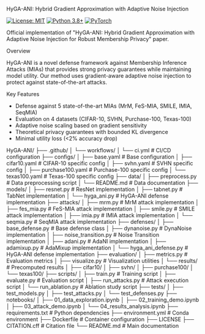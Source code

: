  HyGA-ANI: Hybrid Gradient Approximation with Adaptive Noise Injection

[![License: MIT](https://img.shields.io/badge/License-MIT-yellow.svg)](https://opensource.org/licenses/MIT)
[![Python 3.8+](https://img.shields.io/badge/python-3.8+-blue.svg)](https://www.python.org/downloads/)
[![PyTorch](https://img.shields.io/badge/PyTorch-2.0+-red.svg)](https://pytorch.org/)

Official implementation of "HyGA-ANI: Hybrid Gradient Approximation with Adaptive Noise Injection for Robust Membership Privacy" paper.

 Overview

HyGA-ANI is a novel defense framework against Membership Inference Attacks (MIAs) that provides strong privacy guarantees while maintaining model utility. Our method uses gradient-aware adaptive noise injection to protect against state-of-the-art attacks.

 Key Features

- Defense against 5 state-of-the-art MIAs (MrM, FeS-MIA, SMILE, IMIA, SeqMIA)
- Evaluation on 4 datasets (CIFAR-10, SVHN, Purchase-100, Texas-100)
- Adaptive noise scaling based on gradient sensitivity
- Theoretical privacy guarantees with bounded KL divergence
- Minimal utility loss (<2% accuracy drop)




HyGA-ANI/
├── .github/
│   └── workflows/
│       └── ci.yml                 # CI/CD configuration
├── configs/
│   ├── base.yaml                  # Base configuration
│   ├── cifar10.yaml               # CIFAR-10 specific config
│   ├── svhn.yaml                  # SVHN specific config
│   ├── purchase100.yaml           # Purchase-100 specific config
│   └── texas100.yaml              # Texas-100 specific config
├── data/
│   ├── preprocess.py              # Data preprocessing script
│   └── README.md                  # Data documentation
├── models/
│   ├── resnet.py                  # ResNet implementation
│   ├── tabnet.py                  # TabNet implementation
│   └── hyga_ani.py                # HyGA-ANI defense implementation
├── attacks/
│   ├── mrm.py                     # MrM attack implementation
│   ├── fes_mia.py                 # FeS-MIA attack implementation
│   ├── smile.py                   # SMILE attack implementation
│   ├── imia.py                    # IMIA attack implementation
│   └── seqmia.py                  # SeqMIA attack implementation
├── defenses/
│   ├── base_defense.py            # Base defense class
│   ├── dynanoise.py               # DynaNoise implementation
│   ├── noise_transition.py        # Noise Transition implementation
│   ├── adani.py                   # AdaNI implementation
│   ├── adamixup.py                # AdaMixup implementation
│   └── hyga_ani_defense.py        # HyGA-ANI defense implementation
├── evaluation/
│   ├── metrics.py                 # Evaluation metrics
│   ├── visualize.py               # Visualization utilities
│   └── results/                   # Precomputed results
│       ├── cifar10/
│       ├── svhn/
│       ├── purchase100/
│       └── texas100/
├── scripts/
│   ├── train.py                   # Training script
│   ├── evaluate.py                # Evaluation script
│   ├── run_attacks.py             # Attack execution script
│   └── run_ablation.py            # Ablation study script
├── tests/
│   ├── test_models.py
│   ├── test_attacks.py
│   └── test_defenses.py
├── notebooks/
│   ├── 01_data_exploration.ipynb
│   ├── 02_training_demo.ipynb
│   ├── 03_attack_demo.ipynb
│   └── 04_results_analysis.ipynb
├── requirements.txt               # Python dependencies
├── environment.yml               # Conda environment
├── Dockerfile                    # Container configuration
├── LICENSE
├── CITATION.cff                  # Citation file
└── README.md                     # Main documentation

